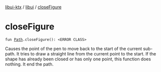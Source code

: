 [libui-ktx](../index.md) / [libui](index.md) / [closeFigure](./close-figure.md)

# closeFigure

`fun `[`Path`](-path/index.md)`.closeFigure(): <ERROR CLASS>`

Causes the point of the pen to move back to the start of the current sub-path. It tries to draw
a straight line from the current point to the start. If the shape has already been closed or has
only one point, this function does nothing.
It end the path.

